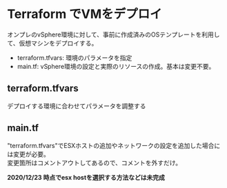 # Terraform でVMをデプロイ
オンプレのvSphere環境に対して、事前に作成済みのOSテンプレートを利用して、仮想マシンをデプロイする。  

- terraform.tfvars: 環境のパラメータを指定
- main.tf: vSphere環境の設定と実際のリソースの作成。基本は変更不要。

## terraform.tfvars
デプロイする環境に合わせてパラメータを調整する

## main.tf
"terraform.tfvars"でESXホストの追加やネットワークの設定を追加した場合には変更が必要。  
変更箇所はコメントアウトしてあるので、コメントを外すだけ。

**2020/12/23 時点でesx hostを選択する方法などは未完成**





